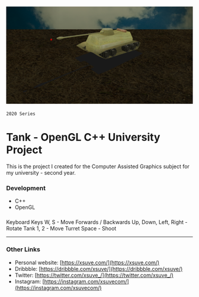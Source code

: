 ![Tank - OpenGL C++ University Project](screenshot.png)

`2020 Series`
# Tank - OpenGL C++ University Project
This is the project I created for the Computer Assisted Graphics subject for my university - second year.

### Development
* C++
* OpenGL

###
Keyboard Keys
W, S - Move Forwards / Backwards
Up, Down, Left, Right - Rotate Tank
1, 2 - Move Turret
Space - Shoot

---

### Other Links
* Personal website: [https://xsuve.com/](https://xsuve.com/)
* Dribbble: [https://dribbble.com/xsuve/](https://dribbble.com/xsuve/)
* Twitter: [https://twitter.com/xsuve_/](https://twitter.com/xsuve_/)
* Instagram: [https://instagram.com/xsuvecom/](https://instagram.com/xsuvecom/)
